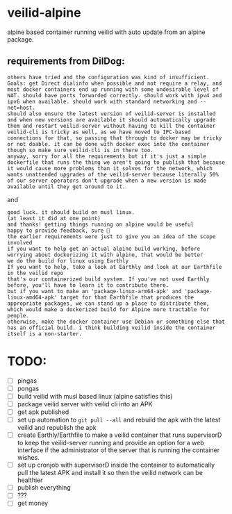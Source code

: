 # veilid-alpine
alpine based container running veilid with auto update from an alpine package. 

## requirements from DilDog:

```
others have tried and the configuration was kind of insufficient. Goals: get Direct dialinfo when possible and not require a relay, and most docker containers end up running with some undesirable level of NAT. should have ports forwarded correctly. should work with ipv4 and ipv6 when available. should work with standard networking and --net=host.
should also ensure the latest version of veilid-server is installed and when new versions are available it should automatically upgrade them and restart veilid-server without having to kill the container
veilid-cli is tricky as well, as we have moved to IPC-based connections for that, so passing that through to docker may be tricky or not doable. it can be done with docker exec into the container though so make sure veilid-cli is in there too.
anyway, sorry for all the requirements but if it's just a simple dockerfile that runs the thing we aren't going to publish that because it would cause more problems than it solves for the network, which wants unattended upgrades of the veilid-server because literally 50% of our server operators don't upgrade when a new version is made available until they get around to it.
```

and

```
good luck. it should build on musl linux.
(at least it did at one point)
and thanks! getting things running on alpine would be useful 
happy to provide feedback, sure 🙂
the earlier requirements were just to give you an idea of the scope involved
if you want to help get an actual alpine build working, before worrying about dockerizing it with alpine, that would be better
we do the build for linux using Earthly
If you want to help, take a look at Earthly and look at our Earthfile in the veilid repo
that's our containerized build system. If you've not used Earthly before, you'll have to learn it to contribute there.
but if you want to make an 'package-linux-arm64-apk' and 'package-linux-amd64-apk' target for that Earthfile that produces the appropriate packages, we can stand up a place to distribute them, which would make a dockerized build for Alpine more tractable for people.
otherwise, make the docker container use Debian or something else that has an official build. i think building veilid inside the container itself is a non-starter.
```

# TODO:
  - [ ]  pingas
- [ ]  pongas
- [ ]  build veilid with musl based linux (alpine satisfies this)
- [ ]  package veilid server with veilid cli into an APK
- [ ]  get apk published
- [ ]  set up automation to `git pull --all` and rebuild the apk with the latest veilid and republish the apk
- [ ]  create Earthly/Earthfile to make a veilid container that runs supervisorD to keep the veilid-server running and provide an option for a web interface if the administrator of the server that is running the container wishes.
- [ ]  set up cronjob with supervisorD inside the container to automatically pull the latest APK and install it so then the veilid network can be healthier
- [ ]  publish everything
- [ ]  ???
- [ ]  get money

